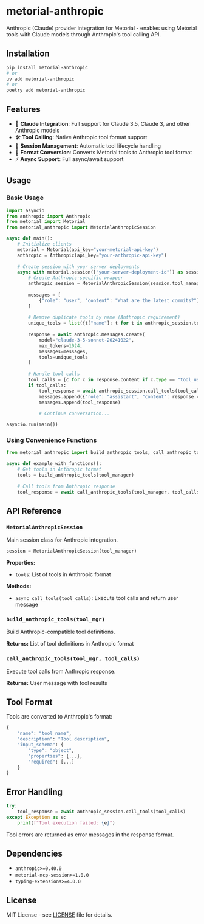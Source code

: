 # metorial-anthropic

Anthropic (Claude) provider integration for Metorial - enables using Metorial tools with Claude models through Anthropic's tool calling API.

## Installation

```bash
pip install metorial-anthropic
# or
uv add metorial-anthropic
# or
poetry add metorial-anthropic
```

## Features

- 🤖 **Claude Integration**: Full support for Claude 3.5, Claude 3, and other Anthropic models
- 🛠️ **Tool Calling**: Native Anthropic tool format support
- 📡 **Session Management**: Automatic tool lifecycle handling
- 🔄 **Format Conversion**: Converts Metorial tools to Anthropic tool format
- ⚡ **Async Support**: Full async/await support

## Usage

### Basic Usage

```python
import asyncio
from anthropic import Anthropic
from metorial import Metorial
from metorial_anthropic import MetorialAnthropicSession

async def main():
    # Initialize clients
    metorial = Metorial(api_key="your-metorial-api-key")
    anthropic = Anthropic(api_key="your-anthropic-api-key")
    
    # Create session with your server deployments
    async with metorial.session(["your-server-deployment-id"]) as session:
        # Create Anthropic-specific wrapper
        anthropic_session = MetorialAnthropicSession(session.tool_manager)
        
        messages = [
            {"role": "user", "content": "What are the latest commits?"}
        ]
        
        # Remove duplicate tools by name (Anthropic requirement)
        unique_tools = list({t["name"]: t for t in anthropic_session.tools}.values())
        
        response = await anthropic.messages.create(
            model="claude-3-5-sonnet-20241022",
            max_tokens=1024,
            messages=messages,
            tools=unique_tools
        )
        
        # Handle tool calls
        tool_calls = [c for c in response.content if c.type == "tool_use"]
        if tool_calls:
            tool_response = await anthropic_session.call_tools(tool_calls)
            messages.append({"role": "assistant", "content": response.content})
            messages.append(tool_response)
            
            # Continue conversation...

asyncio.run(main())
```

### Using Convenience Functions

```python
from metorial_anthropic import build_anthropic_tools, call_anthropic_tools

async def example_with_functions():
    # Get tools in Anthropic format
    tools = build_anthropic_tools(tool_manager)
    
    # Call tools from Anthropic response
    tool_response = await call_anthropic_tools(tool_manager, tool_calls)
```

## API Reference

### `MetorialAnthropicSession`

Main session class for Anthropic integration.

```python
session = MetorialAnthropicSession(tool_manager)
```

**Properties:**
- `tools`: List of tools in Anthropic format

**Methods:**
- `async call_tools(tool_calls)`: Execute tool calls and return user message

### `build_anthropic_tools(tool_mgr)`

Build Anthropic-compatible tool definitions.

**Returns:** List of tool definitions in Anthropic format

### `call_anthropic_tools(tool_mgr, tool_calls)`

Execute tool calls from Anthropic response.

**Returns:** User message with tool results

## Tool Format

Tools are converted to Anthropic's format:

```python
{
    "name": "tool_name",
    "description": "Tool description",
    "input_schema": {
        "type": "object",
        "properties": {...},
        "required": [...]
    }
}
```

## Error Handling

```python
try:
    tool_response = await anthropic_session.call_tools(tool_calls)
except Exception as e:
    print(f"Tool execution failed: {e}")
```

Tool errors are returned as error messages in the response format.

## Dependencies

- `anthropic>=0.40.0`
- `metorial-mcp-session>=1.0.0`
- `typing-extensions>=4.0.0`

## License

MIT License - see [LICENSE](../../LICENSE) file for details.
